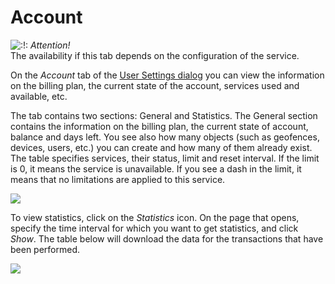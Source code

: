 # Account

![:!:](https://docs.wialon.com/en/hosting/lib/images/smileys/icon_exclaim.gif) _Attention!_  
The availability if this tab depends on the configuration of the service.

On the _Account_ tab of the [User Settings dialog](https://docs.wialon.com/en/hosting/user/set/set) you can view the information on the billing plan, the current state of the account, services used and available, etc.

The tab contains two sections: General and Statistics. The General section contains the information on the billing plan, the current state of account, balance and days left. You see also how many objects \(such as geofences, devices, users, etc.\) you can create and how many of them already exist. The table specifies services, their status, limit and reset interval. If the limit is 0, it means the service is unavailable. If you see a dash in the limit, it means that no limitations are applied to this service.

![](https://docs.wialon.com/en/hosting/_media/set/set4.png)

To view statistics, click on the _Statistics_ icon. On the page that opens, specify the time interval for which you want to get statistics, and click _Show_. The table below will download the data for the transactions that have been performed.

![](https://docs.wialon.com/en/hosting/_media/set/set5.png)

